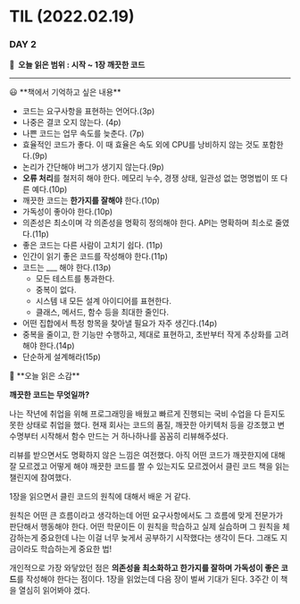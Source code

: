 # TIL (2022.02.19)

### DAY 2

**🔖  오늘 읽은 범위 : 시작 ~ 1장 깨끗한 코드**

---

<aside>
😃  **책에서 기억하고 싶은 내용**

</aside>

- 코드는 요구사항을 표현하는 언어다.(3p)
- 나중은 결코 오지 않는다. (4p)
- 나쁜 코드는 업무 속도를 늦춘다. (7p)
- 효율적인 코드가 좋다. 이 때 효율은 속도 외에 CPU를 낭비하지 않는 것도 포함한다.(9p)
- 논리가 간단해야 버그가 생기지 않는다.(9p)
- **오류 처리**를 철저히 해야 한다. 메모리 누수, 경쟁 상태, 일관성 없는 명명법이 또 다른 예다.(10p)
- 깨끗한 코드는 **한가지를 잘해야** 한다.(10p)
- 가독성이 좋아야 한다.(10p)
- 의존성은 최소이며 각 의존성을 명확히 정의해야 한다. API는 명확하며 최소로 줄였다.(11p)
- 좋은 코드는 다른 사람이 고치기 쉽다. (11p)
- 인간이 읽기 좋은 코드를 작성해야 한다.(11p)
- 코드는 ___ 해야 한다.(13p)
    - 모든 테스트를 통과한다.
    - 중복이 없다.
    - 시스템 내 모든 설계 아이디어를 표현한다.
    - 클래스, 메서드, 함수 등을 최대한 줄인다.
- 어떤 집합에서 특정 항목을 찾아낼 필요가 자주 생긴다.(14p)
- 중복을 줄이고, 한 기능만 수행하고, 제대로 표현하고, 초반부터 작게 추상화를 고려해야 한다.(14p)
- 단순하게 설계해라(15p)

<aside>
🤔  **오늘 읽은 소감**

</aside>

**깨끗한 코드는 무엇일까?** 

나는 작년에 취업을 위해 프로그래밍을 배웠고 빠르게 진행되는 국비 수업을 다 듣지도 못한 상태로 취업을 했다. 현재 회사는 코드의 품질, 깨끗한 아키텍처 등을 강조했고 변수명부터 시작해서 함수 만드는 거 하나하나를 꼼꼼히 리뷰해주셨다.

리뷰를 받으면서도 명확하지 않은 느낌은 여전했다. 아직 어떤 코드가 깨끗한지에 대해 잘 모르겠고 어떻게 해야 깨끗한 코드를 짤 수 있는지도 모르겠어서 클린 코드 책을 읽는 챌린지에 참여했다.

1장을 읽으면서 클린 코드의 원칙에 대해서 배운 거 같다.

원칙은 어떤 큰 흐름이라고 생각하는데 어떤 요구사항에서도 그 흐름에 맞게 전문가가 판단해서 행동해야 한다. 어떤 학문이든 이 원칙을 학습하고 실제 실습하며 그 원칙을 체감하는게 중요한데 나는 이걸 너무 늦게서 공부하기 시작했다는 생각이 든다. 그래도 지금이라도 학습하는게 중요한 법!

개인적으로 가장 와닿았던 점은 **의존성을 최소화하고 한가지를 잘하며 가독성이 좋은 코드**를 작성해야 한다는 점이다. 1장을 읽었는데 다음 장이 벌써 기대가 된다. 3주간 이 책을 열심히 읽어봐야 겠다.
